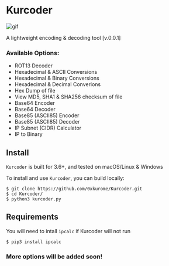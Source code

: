 # Kurcoder

![gif](running.gif)

A lightweight encoding & decoding tool [v.0.0.1]


### Available Options:
- ROT13 Decoder
- Hexadecimal & ASCII Conversions
- Hexadecimal & Binary Conversions
- Hexadecimal & Decimal Converions
- Hex Dump of file
- View MD5, SHA1 & SHA256 checksum of file
- Base64 Encoder
- Base64 Decoder
- Base85 (ASCII85) Encoder
- Base85 (ASCII85) Decoder
- IP Subnet (CIDR) Calculator
- IP to Binary

## Install
`Kurcoder` is built for 3.6+, and tested on macOS/Linux & Windows

To install and use `Kurcoder`, you can build locally:
```
$ git clone https://github.com/0xkurome/Kurcoder.git 
$ cd Kurcoder/
$ python3 kurcoder.py
```
## Requirements
You will need to intall `ipcalc` if Kurcoder will not run
```
$ pip3 install ipcalc
```

### More options will be added soon!
